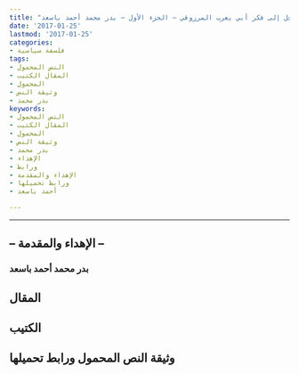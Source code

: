 ```yaml
---
title: "الهروب من الإيديولوجيا – مدخل إلى فكر أبي يعرب المرزوقي – الجزء الأول – بدر محمد أحمد باسعد"
date: '2017-01-25'
lastmod: '2017-01-25'
categories:
- فلسفة سياسية
tags:
- النص المحمول
- المقال الكتيب
- المحمول
- وثيقة النص
- بدر محمد
keywords:
- النص المحمول
- المقال الكتيب
- المحمول
- وثيقة النص
- بدر محمد
- الإهداء
- ورابط
- الإهداء والمقدمة
- ورابط تحميلها
- أحمد باسعد

---
```

****

## **– الإهداء والمقدمة –**

### بدر محمد أحمد باسعد

## المقال

## الكتيب

## وثيقة النص المحمول ورابط تحميلها

###